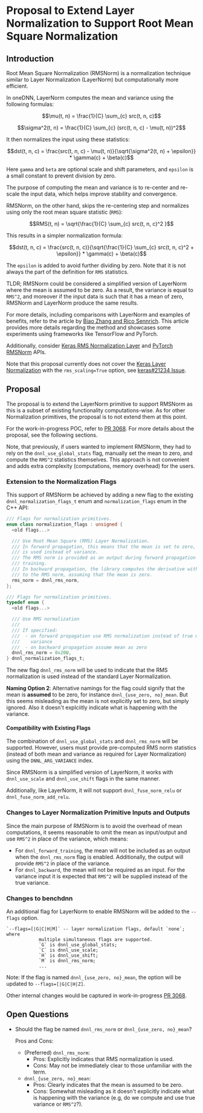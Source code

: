 # Proposal to Extend Layer Normalization to Support Root Mean Square Normalization

## Introduction

Root Mean Square Normalization (RMSNorm) is a normalization technique similar
to Layer Normalization (LayerNorm) but computationally more efficient.

In oneDNN, LayerNorm computes the mean and variance using the following formulas:
```math
\mu(t, n) = \frac{1}{C} \sum_{c} src(t, n, c)
```
```math
\sigma^2(t, n) = \frac{1}{C} \sum_{c} (src(t, n, c) - \mu(t, n))^2
```

It then normalizes the input using these statistics:
```math
dst(t, n, c) = \frac{src(t, n, c) - \mu(t, n)}{\sqrt{\sigma^2(t, n) + \epsilon}}
  * \gamma(c) + \beta(c)
```
Here `gamma` and `beta` are optional scale and shift parameters, and `epsilon`
is a small constant to prevent division by zero.

The purpose of computing the mean and variance is to re-center and re-scale the
input data, which helps improve stability and convergence.

RMSNorm, on the other hand, skips the re-centering step and normalizes using only
the root mean square statistic (`RMS`):
```math
RMS(t, n) = \sqrt{\frac{1}{C} \sum_{c} src(t, n, c)^2 }
```

This results in a simpler normalization formula:
```math
dst(t, n, c) = \frac{src(t, n, c)}{\sqrt{\frac{1}{C} \sum_{c} src(t, n, c)^2 + \epsilon}} * \gamma(c) + \beta(c)
```

The `epsilon` is added to avoid further dividing by zero.
Note that it is not always the part of the definition for `RMS` statistics.

TLDR; RMSNorm could be considered a simplified version of
LayerNorm where the mean is assumed to be zero. As a result, the variance is
equal to `RMS^2`, and moreover if the input data is such that it has a mean of zero,
RMSNorm and LayerNorm produce the same results.

For more details, including comparisons with LayerNorm and examples of benefits,
refer to the article by [Biao Zhang and Rico Sennrich](https://arxiv.org/abs/1910.07467).
This article provides more details regarding the method and showcases some experiments
using frameworks like TensorFlow and PyTorch.

Additionally, consider [Keras RMS Normalization Layer](https://github.com/keras-team/keras/blob/v3.9.2/keras/src/layers/normalization/rms_normalization.py)
and [PyTorch RMSNorm](https://pytorch.org/docs/stable/generated/torch.nn.RMSNorm.html) APIs.

Note that this proposal currently does not cover the [Keras Layer Normalization](https://keras.io/api/layers/normalization_layers/layer_normalization/)
with the `rms_scaling=True` option, see [keras#21234 Issue](https://github.com/keras-team/keras/issues/21234).

## Proposal

The proposal is to extend the LayerNorm primitive to support RMSNorm
as this is a subset of existing functionality computations-wise.
As for other Normalization primitives, the proposal is to not extend them at this point.

For the work-in-progress POC, refer to [PR 3068](https://github.com/uxlfoundation/oneDNN/pull/3068).
For more details about the proposal, see the following sections.

Note, that previously, if users wanted to implement RMSNorm, they had to rely on the `dnnl_use_global_stats` flag,
manually set the mean to zero, and compute the `RMS^2` statistics themselves.
This approach is not convenient and adds extra complexity (computations, memory overhead) for the users.

### Extension to the Normalization Flags

This support of RMSNorm be achieved by adding a new flag to the existing `dnnl_normalization_flags_t`
enum and `normalization_flags` enum in the C++ API:
```cpp
/// Flags for normalization primitives.
enum class normalization_flags : unsigned {
  <old flags...>

  /// Use Root Mean Square (RMS) Layer Normalization.
  /// In forward propagation, this means that the mean is set to zero, and RMS
  /// is used instead of variance.
  /// The RMS norm is provided as an output during forward propagation for
  /// training.
  /// In backward propagation, the library computes the derivative with respect
  /// to the RMS norm, assuming that the mean is zero.
  rms_norm = dnnl_rms_norm,
};
```

```c
/// Flags for normalization primitives.
typedef enum {
  <old flags...>

  /// Use RMS normalization
  ///
  /// If specified:
  ///  - on forward propagation use RMS normalization instead of true mean and
  ///    variance
  ///  - on backward propagation assume mean as zero
  dnnl_rms_norm = 0x20U,
} dnnl_normalization_flags_t;
```

The new flag `dnnl_rms_norm` will be used to indicate that the RMS
normalization is used instead of the standard Layer Normalization.

**Naming Option 2**:
Alternative namings for the flag could signify that the mean is **assumed** to
be zero, for instance `dnnl_{use_zero, no}_mean`. But this seems misleading
as the mean is not explicitly set to zero, but simply ignored. Also it doesn't
explciitly indicate what is happening with the variance.

#### Compatibility with Existing Flags

The combination of `dnnl_use_global_stats` and `dnnl_rms_norm` will be supported.
However, users must provide pre-computed RMS norm statistics
(instead of both mean and variance as required for Layer Normalization)
using the `DNNL_ARG_VARIANCE` index.

Since RMSNorm is a simplified version of LayerNorm, it works with `dnnl_use_scale`
and `dnnl_use_shift` flags in the same manner.

Additionally, like LayerNorm, it will not support `dnnl_fuse_norm_relu` or `dnnl_fuse_norm_add_relu`.

### Changes to Layer Normalization Primitive Inputs and Outputs

Since the main purpose of RMSNorm is to avoid the overhead of mean computations,
it seems reasonable to omit the mean as input/output and use `RMS^2` in place of the variance, which means:

- For `dnnl_forward_training`, the mean will not be included as an output when the `dnnl_rms_norm`
flag is enabled. Additionally, the output will provide `RMS^2` in place of the variance.
- For `dnnl_backward`, the mean will not be required as an input. For the variance input
it is expected that `RMS^2` will be supplied instead of the true variance.

### Changes to benchdnn

An additional flag for LayerNorm to enable RMSNorm will be added to the `--flags` option.

```
`--flags=[|G|C|H|M]` -- layer normalization flags, default `none`; where
            multiple simultaneous flags are supported.
            `G` is dnnl_use_global_stats;
            `C` is dnnl_use_scale;
            `H` is dnnl_use_shift;
            `M` is dnnl_rms_norm;
            ...
```

Note: If the flag is named `dnnl_{use_zero, no}_mean`, the option will be updated to `--flags=[|G|C|H|Z]`.

Other internal changes would be captured in work-in-progress [PR 3068](https://github.com/uxlfoundation/oneDNN/pull/3068).

## Open Questions

- Should the flag be named `dnnl_rms_norm` or `dnnl_{use_zero, no}_mean`?

  Pros and Cons:
  - (Preferred) `dnnl_rms_norm`:
    - Pros: Explicitly indicates that RMS normalization is used.
    - Cons: May not be immediately clear to those unfamiliar with the term.
  - `dnnl_{use_zero, no}_mean`:
    - Pros: Clearly indicates that the mean is assumed to be zero.
    - Cons: Somewhat misleading as it doesn't explicitly indicate what is happening with
      the variance (e.g, do we compute and use true variance or `RMS^2`?).
